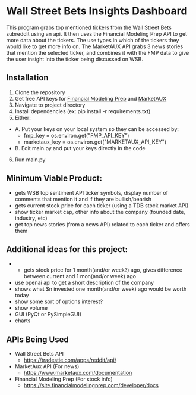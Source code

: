 # Wall Street Bets Insights Dashboard

This program grabs top mentioned tickers from the Wall Street Bets subreddit using an api. It then uses the Financial Modeling Prep API to get more data about the tickers. The use types in which of the tickers they would like to get more info on. The MarketAUX API grabs 3 news stories that mention the selected ticker, and combines it with the FMP data to give the user insight into the ticker being discussed on WSB.  

## Installation  
1. Clone the repository  
2. Get free API keys for [Financial Modeling Prep](https://site.financialmodelingprep.com/) and [MarketAUX](https://www.marketaux.com/register)  
3. Navigate to project directory  
4. Install dependencies (ex: pip install -r requirements.txt)  
5. Either:  
  - A. Put your keys on your local system so they can be accessed by:  
    - fmp_key = os.environ.get("FMP_API_KEY")
    - marketaux_key = os.environ.get("MARKETAUX_API_KEY")  
  - B. Edit main.py and put your keys directly in the code  
6. Run main.py  


## Minimum Viable Product:  
- gets WSB top sentiment API ticker symbols, display number of comments that mention it and if they are bullish/bearish  
- gets current stock price for each ticker (using a TDB stock market API)  
- show ticker market cap, other info about the company (founded date, industry, etc)  
- get top news stories (from a news API) related to each ticker and offers them  


## Additional ideas for this project:   
- - gets stock price for 1 month(and/or week?) ago, gives difference between current and 1 mon(and/or week) ago  
- use openai api to get a short description of the company  
- shows what $n invested one month(and/or week) ago would be worth today  
- show some sort of options interest?  
- show volume  
- GUI (PyQt or PySimpleGUI)  
- charts  


## APIs Being Used    
- Wall Street Bets API  
  * https://tradestie.com/apps/reddit/api/  
- MarketAux API (For news)  
  * https://www.marketaux.com/documentation  
- Financial Modeling Prep (For stock info)  
  * https://site.financialmodelingprep.com/developer/docs  